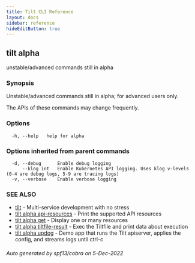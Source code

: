 ```yaml
---
title: Tilt CLI Reference
layout: docs
sidebar: reference
hideEditButton: true
---
```

## tilt alpha

unstable/advanced commands still in alpha

### Synopsis

Unstable/advanced commands still in alpha; for advanced users only.

The APIs of these commands may change frequently.


### Options

```
  -h, --help   help for alpha
```

### Options inherited from parent commands

```
  -d, --debug      Enable debug logging
      --klog int   Enable Kubernetes API logging. Uses klog v-levels (0-4 are debug logs, 5-9 are tracing logs)
  -v, --verbose    Enable verbose logging
```

### SEE ALSO

* [tilt](tilt.html)	 - Multi-service development with no stress
* [tilt alpha api-resources](tilt_alpha_api-resources.html)	 - Print the supported API resources
* [tilt alpha get](tilt_alpha_get.html)	 - Display one or many resources
* [tilt alpha tiltfile-result](tilt_alpha_tiltfile-result.html)	 - Exec the Tiltfile and print data about execution
* [tilt alpha updog](tilt_alpha_updog.html)	 - Demo app that runs the Tilt apiserver, applies the config, and streams logs until ctrl-c

###### Auto generated by spf13/cobra on 5-Dec-2022
